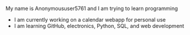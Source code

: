 My name is Anonymoususer5761 and I am trying to learn programming

- I am currently working on a calendar webapp for personal use
- I am learning GitHub, electronics, Python, SQL, and web development
